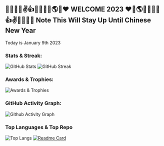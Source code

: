 ## 🎉🥳😄👋✌👍🎇🎆✨🧨🌎🌠❤ WELCOME 2023 ❤🌠🌎🧨✨🎆🎇👍✌👋😄🥳🎉 Note This Will Stay Up Until Chinese New Year
Today is January 9th 2023
### Stats & Streak:
![GitHub Stats](https://github-readme-stats.vercel.app/api?username=xwillxu&theme=react)
![GitHub Streak](https://streak-stats.demolab.com?user=xwillxu&theme=react&hide_border=true&date_format=M%20j%5B%2C%20Y%5D&currStreakNum=FFFFFF&sideNums=FFFFFF&currStreakLabel=2982C184&sideLabels=2982C184)

### Awards & Trophies:
![Awards & Trophies](https://github-profile-trophy.vercel.app/?username=xwillxu&theme=react)

### GitHub Activity Graph:
![Github Activity Graph](https://github-readme-activity-graph.cyclic.app/graph?username=xwillxu&theme=react-dark)

### Top Languages & Top Repo
![Top Langs](https://github-readme-stats.vercel.app/api/top-langs/?username=anuraghazra&layout=compact&theme=react)
[![Readme Card](https://github-readme-stats.vercel.app/api/pin/?username=xwillxu&repo=Python-Arcade&theme=react)](https://github.com/xwillxu/Python-Arcade)


